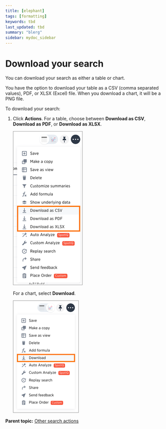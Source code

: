 ```yaml
---
title: [elephant]
tags: [formatting]
keywords: tbd
last_updated: tbd
summary: "blerg"
sidebar: mydoc_sidebar
---
```

# Download your search

You can download your search as either a table or chart.

You have the option to download your table as a CSV (comma separated values), PDF, or XLSX (Excel) file. When you download a chart, it will be a PNG file.

To download your search:

1.   Click **Actions**. For a table, choose between **Download as CSV**, **Download as PDF**, or **Download as XLSX**.

     ![](../../images/download_a_table.png "Download your table options") 

     For a chart, select **Download**.

     ![](../../images/download_a_chart.png "Download your chart option") 


**Parent topic:** [Other search actions](../../pages/complex_searches/search_actions.html)

